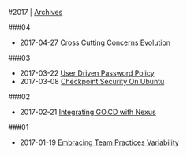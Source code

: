 
#2017 | [Archives](#index/contents.md)

###04
* 2017-04-27 [Cross Cutting Concerns Evolution](#blog/2017/2017-04-27-Cross-Cutting-Concerns-Evolution.md)

###03
* 2017-03-22 [User Driven Password Policy](#blog/2017/2017-03-22-User-Driven-Password-Policy.md)
* 2017-03-08 [Checkpoint Security On Ubuntu](#blog/2017/2017-03-08-Checkpoint-Security-On-Ubuntu.md)

###02
* 2017-02-21 [Integrating GO.CD with Nexus](#blog/2017/2017-02-21-Integrating-GO.CD-with-Nexus.md)

###01
* 2017-01-19 [Embracing Team Practices Variability](#blog/2017/2017-01-19-Embracing-Team-Practices-Variability.md)
